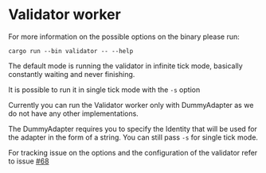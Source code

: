 # Validator worker

For more information on the possible options on the binary please run:

`cargo run --bin validator -- --help`

The default mode is running the validator in infinite tick mode, basically constantly waiting and never finishing.

It is possible to run it in single tick mode with the `-s` option

Currently you can run the Validator worker only with DummyAdapter as we do not have any other implementations.

The DummyAdapter requires you to specify the Identity that will be used for the adapter in the form of a string.
You can still pass `-s` for single tick mode.

For tracking issue on the options and the configuration of the validator refer to issue [#68](https://github.com/AdExNetwork/adex-validator-stack-rust/issues/68)